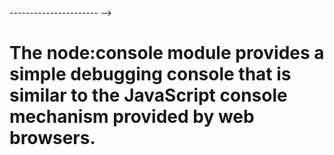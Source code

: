 <!-- --------------------- <!-- TODO : INTERVIEW QUESTIONS  --> ---------------------- -->

<!-- ----------------------------------------------------------------------- -->
<!-- ?          01 DIFFERENCE BETWEEN JS CONSOLE AND NODE JS CONSOLE           -->
<!-- ----------------------------------------------------------------------- -->
# The node:console module provides a simple debugging console that is similar to the JavaScript console mechanism provided by web browsers.